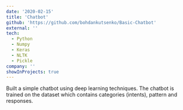 ```yaml
---
date: '2020-02-15'
title: 'Chatbot'
github: 'https://github.com/bohdankutsenko/Basic-Chatbot'
external: ''
tech:
  - Python
  - Numpy
  - Keras
  - NLTK
  - Pickle
company: ''
showInProjects: true
---
```


Built a simple chatbot using deep learning techniques. The chatbot is trained on the dataset which contains categories (intents), pattern and responses.
